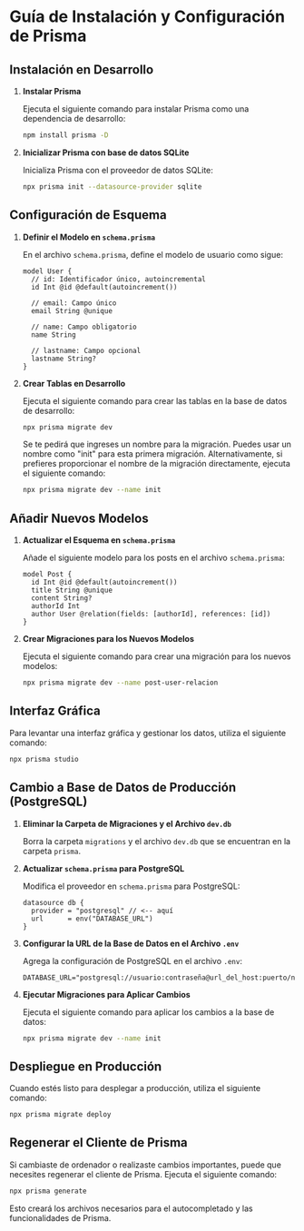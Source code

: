 # Guía de Instalación y Configuración de Prisma

## Instalación en Desarrollo

1. **Instalar Prisma**

   Ejecuta el siguiente comando para instalar Prisma como una dependencia de desarrollo:

   ```bash
   npm install prisma -D
   ```

2. **Inicializar Prisma con base de datos SQLite**

   Inicializa Prisma con el proveedor de datos SQLite:

   ```bash
   npx prisma init --datasource-provider sqlite
   ```

## Configuración de Esquema

1. **Definir el Modelo en `schema.prisma`**

   En el archivo `schema.prisma`, define el modelo de usuario como sigue:

   ```prisma
   model User {
     // id: Identificador único, autoincremental
     id Int @id @default(autoincrement())
     
     // email: Campo único
     email String @unique
     
     // name: Campo obligatorio
     name String
     
     // lastname: Campo opcional
     lastname String?
   }
   ```

2. **Crear Tablas en Desarrollo**

   Ejecuta el siguiente comando para crear las tablas en la base de datos de desarrollo:

   ```bash
   npx prisma migrate dev
   ```
   
   Se te pedirá que ingreses un nombre para la migración. Puedes usar un nombre como "init" para esta primera migración. Alternativamente, si prefieres proporcionar el nombre de la migración directamente, ejecuta el siguiente comando:

   ```bash
   npx prisma migrate dev --name init
   ```

## Añadir Nuevos Modelos

1. **Actualizar el Esquema en `schema.prisma`**

   Añade el siguiente modelo para los posts en el archivo `schema.prisma`:

   ```prisma
   model Post {
     id Int @id @default(autoincrement())
     title String @unique
     content String?
     authorId Int
     author User @relation(fields: [authorId], references: [id])
   }
   ```
   
2. **Crear Migraciones para los Nuevos Modelos**

   Ejecuta el siguiente comando para crear una migración para los nuevos modelos:

   ```bash
   npx prisma migrate dev --name post-user-relacion
   ```

## Interfaz Gráfica

Para levantar una interfaz gráfica y gestionar los datos, utiliza el siguiente comando:

   ```bash
   npx prisma studio
   ```

## Cambio a Base de Datos de Producción (PostgreSQL)

1. **Eliminar la Carpeta de Migraciones y el Archivo `dev.db`**

   Borra la carpeta `migrations` y el archivo `dev.db` que se encuentran en la carpeta `prisma`.

2. **Actualizar `schema.prisma` para PostgreSQL**

   Modifica el proveedor en `schema.prisma` para PostgreSQL:

   ```prisma
   datasource db {
     provider = "postgresql" // <-- aquí
     url      = env("DATABASE_URL")
   }
   ```
   
3. **Configurar la URL de la Base de Datos en el Archivo `.env`**

   Agrega la configuración de PostgreSQL en el archivo `.env`:

   ```env
   DATABASE_URL="postgresql://usuario:contraseña@url_del_host:puerto/nombre_db"
   ```

4. **Ejecutar Migraciones para Aplicar Cambios**

   Ejecuta el siguiente comando para aplicar los cambios a la base de datos:

   ```bash
   npx prisma migrate dev --name init
   ```
   
## Despliegue en Producción

Cuando estés listo para desplegar a producción, utiliza el siguiente comando:

   ```bash
   npx prisma migrate deploy
   ```
   
## Regenerar el Cliente de Prisma

Si cambiaste de ordenador o realizaste cambios importantes, puede que necesites regenerar el cliente de Prisma. Ejecuta el siguiente comando:

   ```bash
   npx prisma generate
   ```

Esto creará los archivos necesarios para el autocompletado y las funcionalidades de Prisma.
